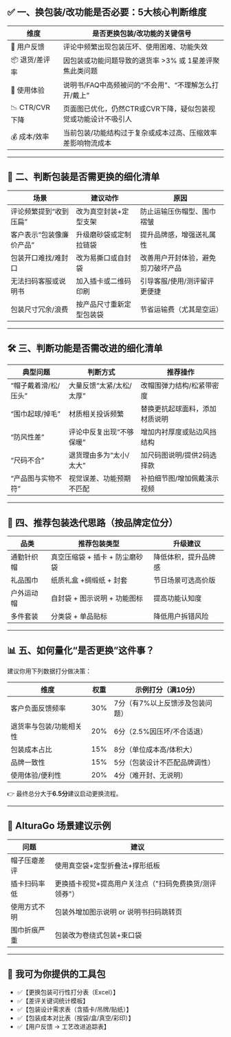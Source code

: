 ## ✅ 一、换包装/改功能是否必要：5大核心判断维度

| 维度           | 是否更换包装/改功能的关键信号                    |
| ------------ | ---------------------------------- |
| 🎯 用户反馈      | 评论中频繁出现包装压坏、使用困难、功能失效              |
| 📦 退货/差评率    | 因包装或功能问题导致的退货率 >3% 或 1星差评聚焦此类问题    |
| 🧠 使用体验      | 说明书/FAQ中高频被问的“不会用”、“不理解怎么打开/戴上”    |
| 📉 CTR/CVR下降 | 页面图已优化，仍然CTR或CVR下降，疑似包装视觉或功能设计不吸引人 |
| 💰 成本/效率     | 当前包装/功能结构过于复杂或成本过高、压缩效率差影响物流成本     |

---

## 🧪 二、判断包装是否需更换的细化清单

| 场景            | 建议动作         | 原因                |
| ------------- | ------------ | ----------------- |
| 评论频繁提到“收到压扁”  | 改为真空封装+定型支架  | 防止运输压伤帽型、围巾褶皱     |
| 客户表示“包装像廉价产品” | 升级磨砂袋或定制拉链袋  | 提升品牌感，增强送礼属性      |
| 包装开口难找/难封口    | 改为易撕口或自封袋    | 改善用户开封体验，避免剪刀破坏产品 |
| 无法扫码客服或说明书    | 加入插卡或二维码印刷   | 引导客服/使用/测评留评更便捷   |
| 包装尺寸冗余/浪费     | 按产品尺寸重新定型包装袋 | 节省运输费（尤其是空运）      |

---

## 🛠️ 三、判断功能是否需改进的细化清单

| 典型问题         | 判断方式           | 推荐操作            |
| ------------ | -------------- | --------------- |
| “帽子戴着滑/松/压头” | 大量反馈“太紧/太松/太厚” | 改帽围弹力结构/松紧带密度   |
| “围巾起球/掉毛”    | 材质相关投诉频繁       | 替换更抗起球面料，添加材质说明 |
| “防风性差”       | 评论中反复出现“不够保暖”  | 增加内衬厚度或贴边风挡结构   |
| “尺码不合”       | 退货理由多为“太小/太大”  | 加尺码图说明/提供2码选择款  |
| “产品图与实物不符”   | 视觉误差、功能预期不匹配   | 补拍细节图/增加佩戴演示视频  |

---

## 🧭 四、推荐包装迭代思路（按品牌定位分）

| 品类    | 推荐包装类型             | 升级建议       |
| ----- | ------------------ | ---------- |
| 通勤针织帽 | 真空压缩袋 + 插卡 + 防尘磨砂袋 | 降低体积，提升品牌感 |
| 礼品围巾  | 纸质礼盒 +绸缎纸 + 封套     | 节日场景可选高价版  |
| 户外运动帽 | 自封袋 + 图示说明 + 功能图标  | 提高功能认知度    |
| 多件套装  | 分类袋 + 单品贴标         | 降低用户拆错风险   |

---

## 📊 五、如何量化“是否更换”这件事？

建议你用下列数据打分做决策：

| 维度           | 权重  | 示例打分（满10分）        |
| ------------ | --- | ----------------- |
| 客户负面反馈频率     | 30% | 7分（有7%以上反馈涉及包装问题） |
| 退货率与包装/功能相关性 | 20% | 6分（2.5%因压坏/不合适退）  |
| 包装成本占比       | 15% | 8分（单位成本高/体积大）     |
| 品牌一致性        | 15% | 5分（包装设计不匹配品牌调性）   |
| 使用体验/便利性     | 20% | 4分（难开封、无说明）       |

👉 最终总分大于**6.5分**建议启动更换流程。

---

## 📂 AlturaGo 场景建议示例

| 问题     | 建议                            |
| ------ | ----------------------------- |
| 帽子压瘪差评 | 使用真空袋+定型折叠法+撑形纸板              |
| 插卡扫码率低 | 更换插卡视觉+提高用户关注点（"扫码免费换货/测评领券"） |
| 使用方式不明 | 包装外增加图示说明 or 说明书扫码跳转页         |
| 围巾折痕严重 | 包装改为卷绕式包装+束口袋                 |

---

## 🧰 我可为你提供的工具包

* ✅【更换包装可行性打分表（Excel）】
* ✅【差评关键词统计模板】
* ✅【包装设计需求表（含插卡/吊牌/贴纸）】
* ✅【包装成本对比表（按袋/盒/真空/彩印）】
* ✅【用户反馈 → 工艺改进追踪表】

